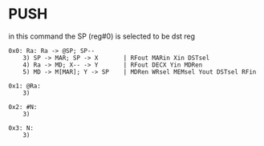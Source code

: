 # PUSH

in this command the SP (reg#0) is selected to be dst reg

```text
0x0: Ra: Ra -> @SP; SP--
    3) SP -> MAR; SP -> X       | RFout MARin Xin DSTsel
    4) Ra -> MD; X-- -> Y       | RFout DECX Yin MDRen 
    5) MD -> M[MAR]; Y -> SP    | MDRen WRsel MEMsel Yout DSTsel RFin

0x1: @Ra:
    3)

0x2: #N:
    3)

0x3: N:
    3)
```
